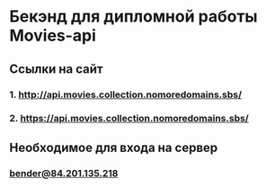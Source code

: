 # Бекэнд для дипломной работы Movies-api
## Ссылки на сайт 
### 1. http://api.movies.collection.nomoredomains.sbs/
### 2. https://api.movies.collection.nomoredomains.sbs/

##  Необходимое для входа на сервер
### bender@84.201.135.218

